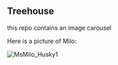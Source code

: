 ## Treehouse 

this repo contains an image carousel

Here is a picture of Milo:

![MsMilo_Husky1](https://user-images.githubusercontent.com/42808209/126083443-43836dc3-68bb-40ff-b6ce-759f832ebc59.jpg)
